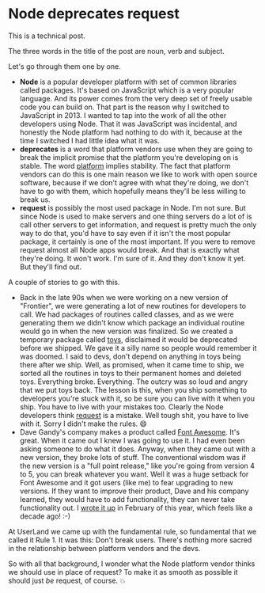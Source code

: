 # Node deprecates request
This is a technical post.

The three words in the title of the post are noun, verb and subject. 

Let's go through them one by one.
* <b>Node</b> is a popular developer platform with set of common libraries called packages. It's based on JavaScript which is a very popular language. And its power comes from the very deep set of freely usable code you can build on. That part is the reason why I switched to JavaScript in 2013. I wanted to tap into the work of all the other developers using Node. That it was JavaScript was incidental, and honestly the Node platform had nothing to do with it, because at the time I switched I had little idea what it was.
* <b>deprecates</b> is a word that platform vendors use when they are going to break the implicit promise that the platform you're developing on is stable. The word <a href="http://scripting.com/davenet/1995/08/22/whatisaplatform.html">platform</a> implies stability. The fact that platform vendors can do this is one main reason we like to work with open source software, because if we don't agree with what they're doing, we don't have to go with them, which hopefully means they'll be less willing to break us.
* <b>request</b> is possibly the most used package in Node. I'm not sure. But since Node is used to make servers and one thing servers do a lot of is call other servers to get information, and request is pretty much the only way to do that, you'd have to say even if it isn't the most popular package, it certainly is one of the most important. If you were to remove request almost all Node apps would break. And that is exactly what they're doing. It won't work. I'm sure of it. And they don't know it yet. But they'll find out. 

A couple of stories to go with this.
* Back in the late 90s when we were working on a new version of "Frontier", we were generating a lot of new routines for developers to call. We had packages of routines called classes, and as we were generating them we didn't know which package an individual routine would go in when the new version was finalized. So we created a temporary package called <a href="https://www.google.com/search?q=site%3Ascripting.com+toys">toys</a>, disclaimed it would be deprecated before we shipped. We gave it a silly name so people would remember it was doomed. I said to devs, don't depend on anything in toys being there after we ship. Well, as promised, when it came time to ship, we sorted all the routines in toys to their permanent homes and deleted toys. Everything broke. Everything. The outcry was so loud and angry that we put toys back. The lesson is this, when you ship something to developers you're stuck with it, so be sure you can live with it when you ship. You have to live with your mistakes too. Clearly the Node developers think <a href="https://www.npmjs.com/package/request">request</a> is a mistake. Well tough shit, you have to live with it. Sorry I didn't make the rules. :smile:
* Dave Gandy's company makes a product called <a href="https://fontawesome.com/">Font Awesome</a>. It's great. When it came out I knew I was going to use it. I had even been asking someone to do what it does. Anyway, when they came out with a new version, they broke lots of stuff. The conventional wisdom was if the new version is a "full point release," like you're going from version 4 to 5, you can break whatever you want. Well it was a huge setback for Font Awesome and it got users (like me) to fear upgrading to new versions. If they want to improve their product, Dave and his company learned, they would have to add functionality, they can never take functionality out. I <a href="http://scripting.com/2020/02/16.html#a180941">wrote it up</a> in February of this year, which feels like a decade ago! :-)

At UserLand we came up with the fundamental rule, so fundamental that we called it Rule 1. It was this: Don't break users. There's nothing more sacred in the relationship between platform vendors and the devs. 

So with all that background, I wonder what the Node platform vendor thinks we should use in place of request? To make it as smooth as possible it should just <i>be</i> request, of course. :boom:

